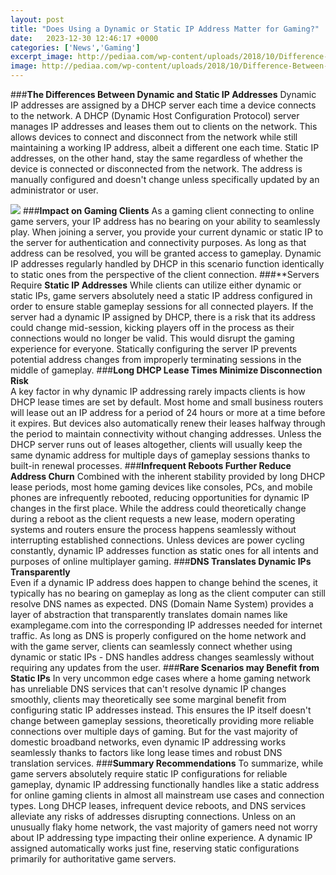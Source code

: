 ```yaml
---
layout: post
title: "Does Using a Dynamic or Static IP Address Matter for Gaming?"
date:   2023-12-30 12:46:17 +0000
categories: ['News','Gaming']
excerpt_image: http://pediaa.com/wp-content/uploads/2018/10/Difference-Between-Static-IP-Address-and-Dynamic-IP-Address-Comparison-Summary.jpg
image: http://pediaa.com/wp-content/uploads/2018/10/Difference-Between-Static-IP-Address-and-Dynamic-IP-Address-Comparison-Summary.jpg
---
```


###**The Differences Between Dynamic and Static IP Addresses**
Dynamic IP addresses are assigned by a DHCP server each time a device connects to the network. A DHCP (Dynamic Host Configuration Protocol) server manages IP addresses and leases them out to clients on the network. This allows devices to connect and disconnect from the network while still maintaining a working IP address, albeit a different one each time. Static IP addresses, on the other hand, stay the same regardless of whether the device is connected or disconnected from the network. The address is manually configured and doesn't change unless specifically updated by an administrator or user. 

![](https://digitalmediaglobe.com/wp-content/uploads/2020/11/Difference-between-static-and-dynamic-IP-address.jpg)
###**Impact on Gaming Clients**
As a gaming client connecting to online game servers, your IP address has no bearing on your ability to seamlessly play. When joining a server, you provide your current dynamic or static IP to the server for authentication and connectivity purposes. As long as that address can be resolved, you will be granted access to gameplay. Dynamic IP addresses regularly handled by DHCP in this scenario function identically to static ones from the perspective of the client connection.
###**Servers Require **Static IP Addresses**
While clients can utilize either dynamic or static IPs, game servers absolutely need a static IP address configured in order to ensure stable gameplay sessions for all connected players. If the server had a dynamic IP assigned by DHCP, there is a risk that its address could change mid-session, kicking players off in the process as their connections would no longer be valid. This would disrupt the gaming experience for everyone. Statically configuring the server IP prevents potential address changes from improperly terminating sessions in the middle of gameplay. 
###**Long DHCP Lease Times Minimize Disconnection Risk**  
A key factor in why dynamic IP addressing rarely impacts clients is how DHCP lease times are set by default. Most home and small business routers will lease out an IP address for a period of 24 hours or more at a time before it expires. But devices also automatically renew their leases halfway through the period to maintain connectivity without changing addresses. Unless the DHCP server runs out of leases altogether, clients will usually keep the same dynamic address for multiple days of gameplay sessions thanks to built-in renewal processes.
###**Infrequent Reboots Further Reduce Address Churn**
Combined with the inherent stability provided by long DHCP lease periods, most home gaming devices like consoles, PCs, and mobile phones are infrequently rebooted, reducing opportunities for dynamic IP changes in the first place. While the address could theoretically change during a reboot as the client requests a new lease, modern operating systems and routers ensure the process happens seamlessly without interrupting established connections. Unless devices are power cycling constantly, dynamic IP addresses function as static ones for all intents and purposes of online multiplayer gaming.
###**DNS Translates Dynamic IPs Transparently**  
Even if a dynamic IP address does happen to change behind the scenes, it typically has no bearing on gameplay as long as the client computer can still resolve DNS names as expected. DNS (Domain Name System) provides a layer of abstraction that transparently translates domain names like examplegame.com into the corresponding IP addresses needed for internet traffic. As long as DNS is properly configured on the home network and with the game server, clients can seamlessly connect whether using dynamic or static IPs - DNS handles address changes seamlessly without requiring any updates from the user.
###**Rare Scenarios may Benefit from Static IPs**
In very uncommon edge cases where a home gaming network has unreliable DNS services that can't resolve dynamic IP changes smoothly, clients may theoretically see some marginal benefit from configuring static IP addresses instead. This ensures the IP itself doesn't change between gameplay sessions, theoretically providing more reliable connections over multiple days of gaming. But for the vast majority of domestic broadband networks, even dynamic IP addressing works seamlessly thanks to factors like long lease times and robust DNS translation services. 
###**Summary Recommendations**
To summarize, while game servers absolutely require static IP configurations for reliable gameplay, dynamic IP addressing functionally handles like a static address for online gaming clients in almost all mainstream use cases and connection types. Long DHCP leases, infrequent device reboots, and DNS services alleviate any risks of addresses disrupting connections. Unless on an unusually flaky home network, the vast majority of gamers need not worry about IP addressing type impacting their online experience. A dynamic IP assigned automatically works just fine, reserving static configurations primarily for authoritative game servers.